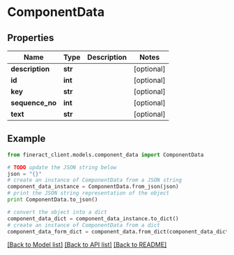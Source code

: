 # ComponentData


## Properties

Name | Type | Description | Notes
------------ | ------------- | ------------- | -------------
**description** | **str** |  | [optional] 
**id** | **int** |  | [optional] 
**key** | **str** |  | [optional] 
**sequence_no** | **int** |  | [optional] 
**text** | **str** |  | [optional] 

## Example

```python
from fineract_client.models.component_data import ComponentData

# TODO update the JSON string below
json = "{}"
# create an instance of ComponentData from a JSON string
component_data_instance = ComponentData.from_json(json)
# print the JSON string representation of the object
print ComponentData.to_json()

# convert the object into a dict
component_data_dict = component_data_instance.to_dict()
# create an instance of ComponentData from a dict
component_data_form_dict = component_data.from_dict(component_data_dict)
```
[[Back to Model list]](../README.md#documentation-for-models) [[Back to API list]](../README.md#documentation-for-api-endpoints) [[Back to README]](../README.md)


